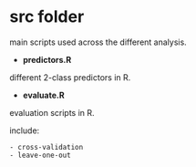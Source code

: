 # src folder

main scripts used across the different analysis.

- **predictors.R**

different 2-class predictors in R.

- **evaluate.R**

evaluation scripts in R.

include:
	
	- cross-validation
	- leave-one-out



